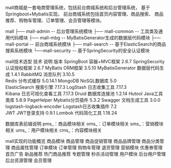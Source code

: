 mall商城是一套电商管理系统，包括前台商城系统和后台管理系统， 基于
Springboot+Mybatis实现。 前台商城系统包括首页内容管理、商品搜索、 商品
推荐、购物车管理、订单管理、会员管理等模块。



mall
├── mall-admin -- 后台管理系统模块
├── mall-common -- 工具类及通用代码模块
├── mall-mbg -- MyBatisGenerator生成的数据层代码模块
├── mall-portal -- 前台商城系统模块
├── mall-search -- 基于ElasticSearch的商品搜索系统模块
└──mall-security -- 基于SpringSecurity的安全认证模块



mall技术选型
技术							         			     说明                                 版本
SpringBoot					            容器+MVC框架                        2.6.7
SpringSecurity						    认证授权框架                           2.6.7
MyBatis								    ORM框架	                             3.5.10
MyBatisGenerator		            数据层代码生成                       1.4.1
RabbitMQ								消息队列                                   3.10.5     
Redis									    分布式缓存                               5.0.14.1
MongoDB					            NoSQL数据库                           5.0  
ElasticSearch							搜索引擎                                  7.17.3
LogStash									日志收集工具                           7.17.3    
Kibana										日志可视化查看工具                7.17.3
Druid										数据库连接池                           1.2.14
Hutool										Java工具类库                            5.8.9
PageHelper								Mybatis分页插件                      5.3.2
Swagger								    文档生成工具                           3.0.0
logstash-logback-encoder			Logstash日志收集插件              7.2    
JWT                                         JWT登录支持                           0.9.1
Lombok                                    代码简化工具                          1.18.24  



数据库表前缀说明
pms_：商品模块相关
oms_：订单模块相关
sms_：营销模块相关
ums_：用户模块相关
cms_：内容模块相关



mall实现的功能概览
商品模块
    商品管理
    商品促销管理
    商品品牌管理
    商品分类管理
    商品属性管理
订单模块
    订单管理
    购物车管理
    退货管理
营销模块
    优惠券管理
    首页广告
    新品推荐
    热门商品推荐
    专题管理
    秒杀活动管理
用户模块
    后台用户管理
    后台资源管理
    会员管理

